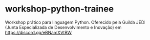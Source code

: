 # workshop-python-trainee
Workshop prático para  linguagem Python. Oferecido pela Guilda JEDI (Junta Especializada de Desenvolvimento e Inovação) em https://discord.gg/eBNamXVtBW
